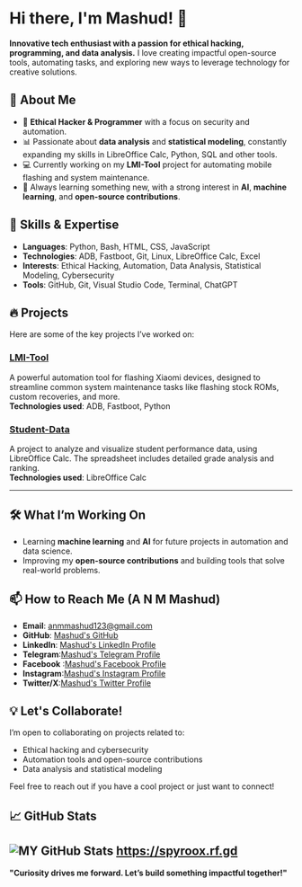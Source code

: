 # Hi there, I'm Mashud! 👋

**Innovative tech enthusiast with a passion for ethical hacking, programming, and data analysis.** I love creating impactful open-source tools, automating tasks, and exploring new ways to leverage technology for creative solutions.

## 🌟 About Me
- 🔐 **Ethical Hacker & Programmer** with a focus on security and automation.
- 📊 Passionate about **data analysis** and **statistical modeling**, constantly expanding my skills in LibreOffice Calc, Python, SQL and other tools.
- 💻 Currently working on my **LMI-Tool** project for automating mobile flashing and system maintenance.
- 🌱 Always learning something new, with a strong interest in **AI**, **machine learning**, and **open-source contributions**.

## 🚀 Skills & Expertise
- **Languages**: Python, Bash, HTML, CSS, JavaScript
- **Technologies**: ADB, Fastboot, Git, Linux, LibreOffice Calc, Excel
- **Interests**: Ethical Hacking, Automation, Data Analysis, Statistical Modeling, Cybersecurity
- **Tools**: GitHub, Git, Visual Studio Code, Terminal, ChatGPT

## 🔥 Projects
Here are some of the key projects I’ve worked on:

### [LMI-Tool](https://github.com/anmmashud/LMI-Tool)
A powerful automation tool for flashing Xiaomi devices, designed to streamline common system maintenance tasks like flashing stock ROMs, custom recoveries, and more.  
**Technologies used**: ADB, Fastboot, Python

### [Student-Data](https://github.com/anmmashud/Student-Data)
A project to analyze and visualize student performance data, using LibreOffice Calc. The spreadsheet includes detailed grade analysis and ranking.  
**Technologies used**: LibreOffice Calc

---

## 🛠️ What I’m Working On
- Learning **machine learning** and **AI** for future projects in automation and data science.
- Improving my **open-source contributions** and building tools that solve real-world problems.

## 📫 How to Reach Me (A N M Mashud)
- **Email**: [anmmashud123@gmail.com](mailto:anmmashud123@gmail.com)
- **GitHub**: [Mashud's GitHub](https://github.com/anmmashud)
- **LinkedIn**: [Mashud's LinkedIn Profile](https://www.linkedin.com/in/anmmashud)
- **Telegram**:[Mashud's Telegram Profile](https://t.me/anmmashud)
- **Facebook** :[Mashud's Facebook Profile](https://facebook.com/anm.mashud.9)
- **Instagram**:[Mashud's Instagram Profile](https://instagram.com/anmmashud)
- **Twitter/X**:[Mashud's Twitter Profile](https://x.com/anm_mashud)

## 💡 Let's Collaborate!
I’m open to collaborating on projects related to:
- Ethical hacking and cybersecurity
- Automation tools and open-source contributions
- Data analysis and statistical modeling

Feel free to reach out if you have a cool project or just want to connect!

## 📈 GitHub Stats

![MY GitHub Stats](https://github-readme-stats.vercel.app/api?anmmashud=anmmashud&show_icons=true&theme=radical)
https://spyroox.rf.gd
---

**"Curiosity drives me forward. Let’s build something impactful together!"**

